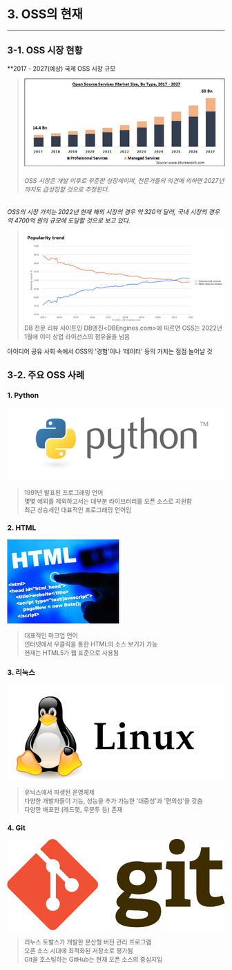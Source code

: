 <h1>3. OSS의 현재</h1>

---

<h2>3-1. OSS 시장 현황</h2>

 **2017 - 2027(예상) 국제 OSS 시장 규모
 
>![ossMS](OSSMS.jpg)
> <h6>OSS 시장은 개발 이후로 꾸준한 성장세이며, 전문가들의 의견에 의하면 2027년까지도 급성장할 것으로 추정된다.</h6>

*OSS의 시장 가치는 2022년 현재 해외 시장의 경우 약 320억 달러, 국내 시장의 경우 약 4700억 원의 규모에 도달할 것으로 보고 있다.*

>![graph](graph.png)
> DB 전문 리뷰 사이트인 DB엔진<DBEngines.com>에 따르면
> OSS는 2022년 1월에 이미 상업 라이선스의 점유율을 넘음

아이디어 공유 사회 속에서 OSS의 '경험'이나 '데이터' 등의 가치는 점점 늘어날 것

<h2>3-2. 주요 OSS 사례</h2>

<h3>1. Python</h3>

![파이썬](python.png)
> 1991년 발표된 프로그래밍 언어<br>
> 몇몇 예외를 제외하고서는 대부분 라이브러리를 오픈 소스로 지원함<br>
> 최근 상승세인 대표적인 프로그래밍 언어임

<h3>2. HTML</h3>

![HTML](html.jpg)
> 대표적인 마크업 언어<br>
> 인터넷에서 우클릭을 통한 HTML의 소스 보기가 가능<br>
> 현재는 HTML5가 웹 표준으로 사용됨

<h3>3. 리눅스</h3>

![Linux](리눅스.png)
> 유닉스에서 파생된 운영체제<br>
> 다양한 개발자들이 기능, 성능을 추가 가능한 '대중성'과 '편의성'을 갖춤<br>
> 다양한 배포판 (레드햇, 우분투 등) 존재

<h3>4. Git</h3>

![Git](git.png)
> 리누스 토발스가 개발한 분산형 버전 관리 프로그램<br>
> 오픈 소스 시대에 최적화된 저장소로 평가됨<br>
> Git을 호스팅하는 GitHub는 현재 오픈 소스의 중심지임